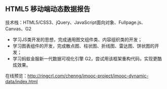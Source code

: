 HTML5 移动端动态数据报告
---
技术栈：HTML5/CSS3、jQuery、JavaScript面向对象、Fullpage.js、Canvas、G2

- 学习JS类开发的思想，完成通用图文组件类、内容组织类的开发；
- 学习图表组件的开发，完成散点图、柱状图、折线图、雷达图、饼状图的开发；
- 学习蚂蚁金服新一代数据可视化引擎 G2，尝试用该框架重构代码，实现更酷炫效果。

在线预览：<http://ringcrl.com/chenng/imooc-project/imooc-dynamic-data/index.html>